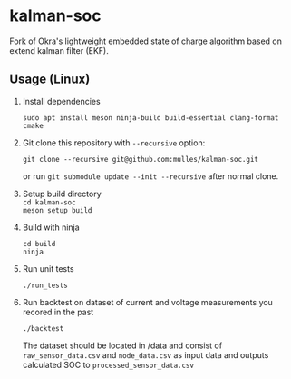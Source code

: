 # kalman-soc

Fork of Okra's lightweight embedded state of charge algorithm based on extend kalman filter (EKF). 

## Usage (Linux) 

1. Install dependencies  
 
   `sudo apt install meson ninja-build build-essential clang-format cmake`
3. Git clone this repository with `--recursive` option:  

   `git clone --recursive git@github.com:mulles/kalman-soc.git`  
   
   or run `git submodule update --init --recursive` after normal clone.

2. Setup build directory  
    `cd kalman-soc`   
    `meson setup build`  

3. Build with ninja

    `cd build`  
    `ninja`  

4. Run unit tests

    `./run_tests`
    
5. Run backtest on dataset of current and voltage measurements you recored in the past

   `./backtest`  
   
   The dataset should be located in /data and consist of `raw_sensor_data.csv` and `node_data.csv` as input data and outputs calculated SOC to `processed_sensor_data.csv`
   
